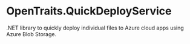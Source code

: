 OpenTraits.QuickDeployService
=============================

.NET library to quickly deploy individual files to Azure cloud apps using Azure Blob Storage.
